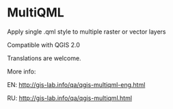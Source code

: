 MultiQML
========

Apply single .qml style to multiple raster or vector layers

Compatible with QGIS 2.0

Translations are welcome.

More info: 

EN: http://gis-lab.info/qa/qgis-multiqml-eng.html

RU: http://gis-lab.info/qa/qgis-multiqml.html
